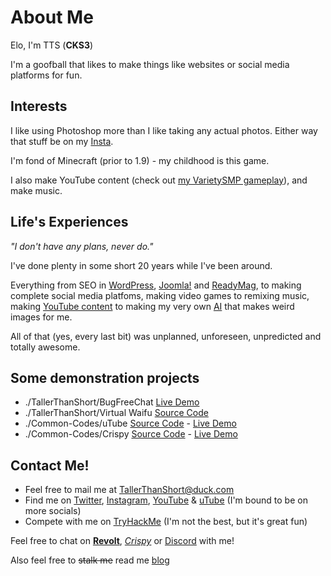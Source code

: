 # About Me
Elo, I'm TTS (**CKS3**)

I'm a goofball that likes to make things like websites or social media platforms for fun.

## Interests
I like using Photoshop more than I like taking any actual photos. Either way that stuff be on my [Insta](https://instagram.com/TallrThanShort).

I'm fond of Minecraft (prior to 1.9) - my childhood is this game.

I also make YouTube content (check out [my VarietySMP gameplay](https://youtube.com/playlist?list=PLC0ZN6JJKZxe_KnAuq664AlETPl4n3a8H)), and make music.

## Life's Experiences
*"I don't have any plans, never do."*

I've done plenty in some short 20 years while I've been around.

Everything from SEO in [WordPress](https://wordpress.org), [Joomla!](https://www.joomla.org) and [ReadyMag](https://readymag.com), to making complete social media platfoms, making video games to remixing music, making [YouTube content](https://youtube.com/@TallrThanShort) to making my very own [AI](https://instagram.com/gen.ggpht) that makes weird images for me.

All of that (yes, every last bit) was unplanned, unforeseen, unpredicted and totally awesome.

## Some demonstration projects
- ./TallerThanShort/BugFreeChat [Live Demo](https://bug-free-chat.netlify.app/)
- ./TallerThanShort/Virtual Waifu [Source Code](https://github.com/TallerThanShort/Virtual-Waifu)
- ./Common-Codes/uTube [Source Code](https://github.com/Common-Codes/uTube) - [Live Demo](https://osutube.nl)
- ./Common-Codes/Crispy [Source Code](https://github.com/Common-Codes/Crispy) - [Live Demo](https://crispychat.tech)


## Contact Me!
- Feel free to mail me at [TallerThanShort@duck.com](mailto:TallerThanShort@duck.com)
- Find me on [Twitter](https://twitter.com/TallrThanShort), [Instagram](https://instagram.com/TallrThanShort), [YouTube](https://youtube.com/@TallrThanShort) & [uTube](https://osutube.nl/users/?u=TallerThanShort) (I'm bound to be on more socials)
- Compete with me on [TryHackMe](https://tryhackme.com/p/TallerThanShort) (I'm not the best, but it's great fun)

Feel free to chat on [**Revolt**](https://app.revolt.chat/invite/E1GKAxh8), [*Crispy*](https://crispychat.tech/app/) or [Discord](https://discord.gg/YEvpRE2Gjt) with me!

Also feel free to ~~stalk me~~ read me [blog](https://TallerThanShort.is-a.dev/blog)
